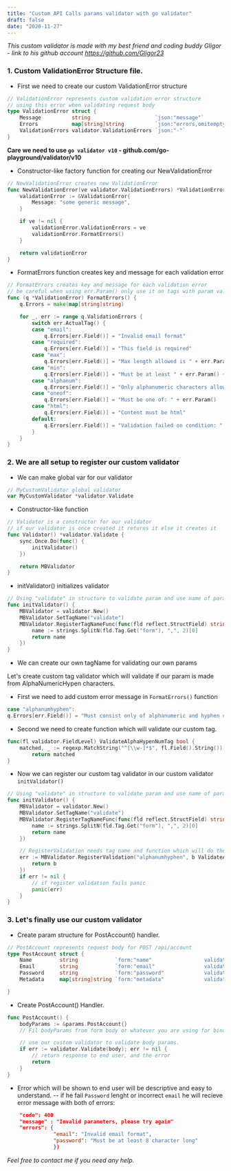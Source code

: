 ```yaml
---
title: "Custom API Calls params validator with go validator"
draft: false
date: "2020-11-27"
---
```

 

 *This custom validator is made with my best friend and coding buddy Gligor - link to his github account https://github.com/Gligor23*


### 1. Custom ValidationError Structure file.
- First we need to create our custom ValidationError structure 

```Go
// ValidationError represents custom validation error structure
// using this error when validating request body
type ValidationError struct {
	Message          string                     `json:"message"`
	Errors           map[string]string          `json:"errors,omitempty"`
	ValidationErrors validator.ValidationErrors `json:"-"`
}
```
**Care we need to use `go validator v10` - github.com/go-playground/validator/v10**


- Constructor-like factory function for creating our NewValidationError


```Go
// NewValidationError creates new ValidationError
func NewValidationError(ve validator.ValidationErrors) *ValidationError {
	validationError := &ValidationError{
		Message: "some generic message",
	}

	if ve != nil {
		validationError.ValidationErrors = ve
		validationError.FormatErrors()
	}

	return validationError
}
```


- FormatErrors function creates key and message for each validation error

```Go
// FormatErrors creates key and message for each validation error
// be careful when using err.Param() only use it on tags with param value (ex: max=1)
func (q *ValidationError) FormatErrors() {
	q.Errors = make(map[string]string)

	for _, err := range q.ValidationErrors {
		switch err.ActualTag() {
		case "email":
			q.Errors[err.Field()] = "Invalid email format"
		case "required":
			q.Errors[err.Field()] = "This field is required"
		case "max":
			q.Errors[err.Field()] = "Max length allowed is " + err.Param()
		case "min":
			q.Errors[err.Field()] = "Must be at least " + err.Param() + " character long"
		case "alphanum":
			q.Errors[err.Field()] = "Only alphanumeric characters allowed"
		case "oneof":
			q.Errors[err.Field()] = "Must be one of: " + err.Param()
		case "html":
			q.Errors[err.Field()] = "Content must be html"
		default:
			q.Errors[err.Field()] = "Validation failed on condition: " + err.ActualTag()
		}
	}
}
```


### 2. We are all setup to register our custom validator 

- We can make global var for our validator


```Go
// MyCustomValidator global validator
var MyCustomValidator *validator.Validate
```

- Constructor-like function

```Go
// Validator is a constructor for our validator
// if our validator is once created it returns it else it creates it
func Validator() *validator.Validate {
	sync.Once.Do(func() {
		initValidator()
	})

	return MBValidator
}
```

- initValidator() initializes validator

```Go
// Using "validate" in structure to validate param and use name of param from form:"bla"
func initValidator() {
	MBValidator = validator.New()
	MBValidator.SetTagName("validate")
	MBValidator.RegisterTagNameFunc(func(fld reflect.StructField) string {
		name := strings.SplitN(fld.Tag.Get("form"), ",", 2)[0]
		return name
	})
}
```

- We can  create our own tagName for validating our own params 

Let's create custom tag validator which will validate if our param is made from AlphaNumericHypen characters.

* First we need to add custom error message in `FormatErrors()` function 

```Go
case "alphanumhyphen":
q.Errors[err.Field()] = "Must consist only of alphanumeric and hyphen characters"
```

* Second we need to create  function which will validate our custom tag.

```Go
func(fl validator.FieldLevel) ValidateAlphaHypenNumTag bool {
	matched, _ := regexp.MatchString("^[\\w-]*$", fl.Field().String())
		return matched
}
```

* Now we can register our custom tag validator in our custom validator `initValidator()`

```Go
// Using "validate" in structure to validate param and use name of param from form:"bla"
func initValidator() {
	MBValidator = validator.New()
	MBValidator.SetTagName("validate")
	MBValidator.RegisterTagNameFunc(func(fld reflect.StructField) string {
		name := strings.SplitN(fld.Tag.Get("form"), ",", 2)[0]
		return name
	})

	// RegisterValidation needs tag name and function which will do the validation.
	err := MBValidator.RegisterValidation("alphanumhyphen", b ValidateAlphaHypenNumTag) {
		return b
	})
	if err != nil {
		// if register validation fails panic
		panic(err)
	}
}
```


### 3. Let's finally use our custom validator

- Create param structure for PostAccount() handler.

```Go
// PostAccount represents request body for POST /api/account
type PostAccount struct {
	Name         string            `form:"name" 		        validate:"required,max=191"`
	Email 		 string            `form:"email"                validate:"required,email,max=191"`
	Password	 string            `form:"password" 	        validate:"required,min=8"`
	Metadata     map[string]string `form:"metadata"             validate:"omitempty,dive,keys,required,alphanumhyphen,endkeys,required"`

}
```

- Create PostAccount() Handler.

```Go
func PostAccount() {
	bodyParams := &params.PostAccount{}
	// Fil bodyParams from form body or whatever you are using for binding.

	// use our custom validator to validate body params.
	if err := validator.Validate(body); err != nil {
		// return response to end user, and the error
		return
	}
}
```

* Error which will be shown to end user will be descriptive and easy to understand.
-- if he fail `Password` lenght or incorrect `email` he will recieve error message with both of errors:
```JSON
	"code": 400
	"message" : "Invalid parameters, please try again"
	"errors": {
			   "email": "Invalid email format", 
			   "password": "Must be at least 8 character long"
			   })
```

*Feel free to contact me if you need any help.*
